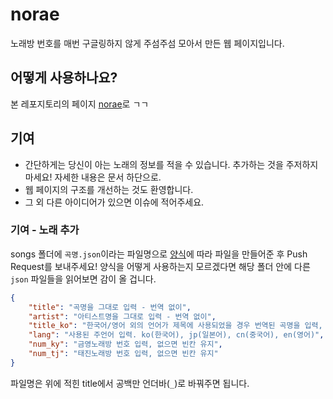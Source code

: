 # norae

노래방 번호를 매번 구글링하지 않게 주섬주섬 모아서 만든 웹 페이지입니다.



## 어떻게 사용하나요?

본 레포지토리의 페이지 [norae](https://3-24.github.io/norae)로 ㄱㄱ



## 기여

* 간단하게는 당신이 아는 노래의 정보를 적을 수 있습니다. 추가하는 것을 주저하지 마세요! 자세한 내용은 문서 하단으로.
* 웹 페이지의 구조를 개선하는 것도 환영합니다.
* 그 외 다른 아이디어가 있으면 이슈에 적어주세요.



### 기여 - 노래 추가

songs 폴더에 `곡명.json`이라는 파일명으로 [양식](https://github.com/3-24/norae/blob/master/songs/format)에 따라 파일을 만들어준 후 Push Request를 보내주세요! 양식을 어떻게 사용하는지 모르겠다면 해당 폴더 안에 다른 `json` 파일들을 읽어보면 감이 올 겁니다.

```json
{
	"title": "곡명을 그대로 입력 - 번역 없이",
	"artist": "아티스트명을 그대로 입력 - 번역 없이",
	"title_ko": "한국어/영어 외의 언어가 제목에 사용되었을 경우 번역된 곡명을 입력, 아니면 빈칸을 유지",
	"lang": "사용된 주언어 입력. ko(한국어), jp(일본어), cn(중국어), en(영어)",
	"num_ky": "금영노래방 번호 입력, 없으면 빈칸 유지",
	"num_tj": "태진노래방 번호 입력, 없으면 빈칸 유지"
}
```

파일명은 위에 적힌 title에서 공백만 언더바(`_`)로 바꿔주면 됩니다.